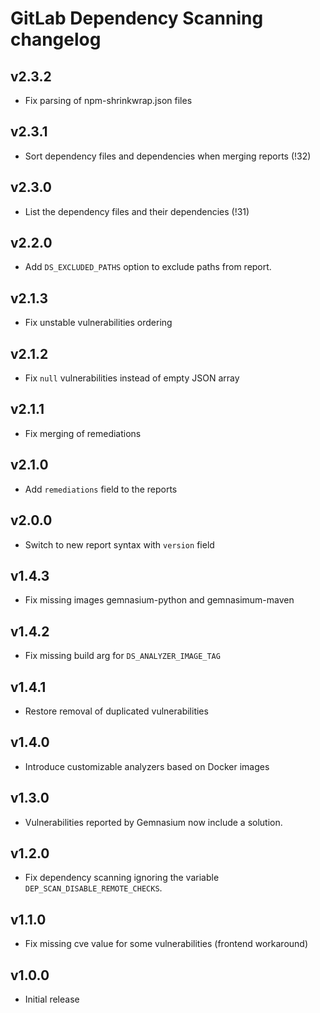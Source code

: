 # GitLab Dependency Scanning changelog

## v2.3.2
- Fix parsing of npm-shrinkwrap.json files

## v2.3.1
- Sort dependency files and dependencies when merging reports (!32)

## v2.3.0
- List the dependency files and their dependencies (!31)

## v2.2.0
- Add `DS_EXCLUDED_PATHS` option to exclude paths from report.

## v2.1.3
- Fix unstable vulnerabilities ordering

## v2.1.2
- Fix `null` vulnerabilities instead of empty JSON array

## v2.1.1
- Fix merging of remediations

## v2.1.0
- Add `remediations` field to the reports

## v2.0.0
- Switch to new report syntax with `version` field

## v1.4.3
- Fix missing images gemnasium-python and gemnasimum-maven

## v1.4.2
- Fix missing build arg for `DS_ANALYZER_IMAGE_TAG`

## v1.4.1
- Restore removal of duplicated vulnerabilities

## v1.4.0
- Introduce customizable analyzers based on Docker images

## v1.3.0
- Vulnerabilities reported by Gemnasium now include a solution.

## v1.2.0
- Fix dependency scanning ignoring the variable `DEP_SCAN_DISABLE_REMOTE_CHECKS`.

## v1.1.0
- Fix missing cve value for some vulnerabilities (frontend workaround)

## v1.0.0
- Initial release
